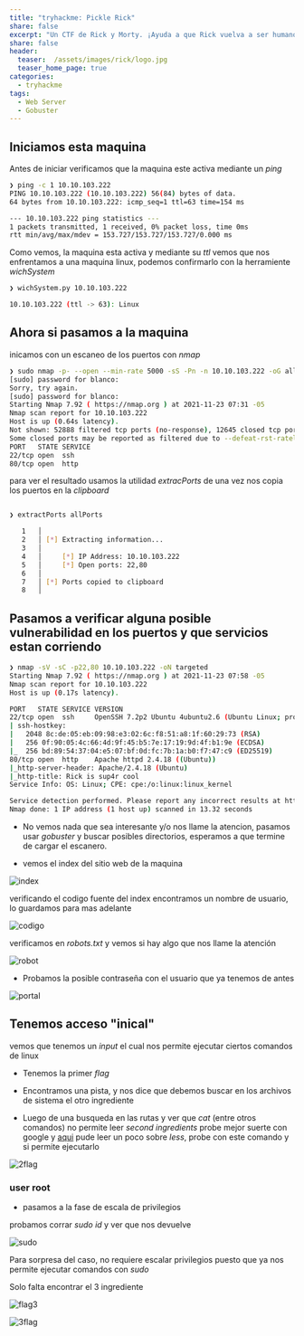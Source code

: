 ```yaml
---
title: "tryhackme: Pickle Rick"
share: false
excerpt: "Un CTF de Rick y Morty. ¡Ayuda a que Rick vuelva a ser humano! "
share: false
header:
  teaser:  /assets/images/rick/logo.jpg
  teaser_home_page: true
categories:
  - tryhackme
tags:
  - Web Server
  - Gobuster 
---
```



## Iniciamos esta maquina

Antes de iniciar verificamos que la maquina este activa mediante un _ping_

```bash
❯ ping -c 1 10.10.103.222
PING 10.10.103.222 (10.10.103.222) 56(84) bytes of data.
64 bytes from 10.10.103.222: icmp_seq=1 ttl=63 time=154 ms

--- 10.10.103.222 ping statistics ---
1 packets transmitted, 1 received, 0% packet loss, time 0ms
rtt min/avg/max/mdev = 153.727/153.727/153.727/0.000 ms
```

Como vemos, la maquina esta activa y mediante su *ttl* vemos que nos enfrentamos a una maquina linux, podemos confirmarlo con la 
herramiente *wichSystem*

```bash
❯ wichSystem.py 10.10.103.222

10.10.103.222 (ttl -> 63): Linux
```


## Ahora si pasamos a la maquina

inicamos con un escaneo de los puertos con *nmap*

```bash
❯ sudo nmap -p- --open --min-rate 5000 -sS -Pn -n 10.10.103.222 -oG allPorts
[sudo] password for blanco: 
Sorry, try again.
[sudo] password for blanco: 
Starting Nmap 7.92 ( https://nmap.org ) at 2021-11-23 07:31 -05
Nmap scan report for 10.10.103.222
Host is up (0.64s latency).
Not shown: 52888 filtered tcp ports (no-response), 12645 closed tcp ports (reset)
Some closed ports may be reported as filtered due to --defeat-rst-ratelimit
PORT   STATE SERVICE
22/tcp open  ssh
80/tcp open  http
```

para ver el resultado usamos la utilidad _extracPorts_ de una vez nos copia los puertos en la _clipboard_

```bash

❯ extractPorts allPorts

   1   │ 
   2   │ [*] Extracting information...
   3   │ 
   4   │     [*] IP Address: 10.10.103.222
   5   │     [*] Open ports: 22,80
   6   │ 
   7   │ [*] Ports copied to clipboard
   8   │ 
```
## Pasamos a verificar alguna posible vulnerabilidad en los puertos y que servicios estan corriendo

```bash
❯ nmap -sV -sC -p22,80 10.10.103.222 -oN targeted
Starting Nmap 7.92 ( https://nmap.org ) at 2021-11-23 07:58 -05
Nmap scan report for 10.10.103.222
Host is up (0.17s latency).

PORT   STATE SERVICE VERSION
22/tcp open  ssh     OpenSSH 7.2p2 Ubuntu 4ubuntu2.6 (Ubuntu Linux; protocol 2.0)
| ssh-hostkey: 
|   2048 8c:de:05:eb:09:98:e3:02:6c:f8:51:a8:1f:60:29:73 (RSA)
|   256 0f:90:05:4c:66:4d:9f:45:b5:7e:17:19:9d:4f:b1:9e (ECDSA)
|_  256 bd:89:54:37:04:e5:07:bf:0d:fc:7b:1a:b0:f7:47:c9 (ED25519)
80/tcp open  http    Apache httpd 2.4.18 ((Ubuntu))
|_http-server-header: Apache/2.4.18 (Ubuntu)
|_http-title: Rick is sup4r cool
Service Info: OS: Linux; CPE: cpe:/o:linux:linux_kernel

Service detection performed. Please report any incorrect results at https://nmap.org/submit/ .
Nmap done: 1 IP address (1 host up) scanned in 13.32 seconds
```
- No vemos nada que sea interesante y/o nos llame la atencion, pasamos usar *gobuster* y buscar posibles directorios, esperamos
a que termine de cargar el escanero.

- vemos el index del sitio web de la maquina 

![index](/assets/images/rick/index.png)

verificando el codigo fuente del index encontramos un nombre de usuario, lo guardamos para mas adelante

![codigo](/assets/images/rick/codigo.png)

verificamos en *robots.txt* y vemos si hay algo que nos llame la atención

![robot](/assets/images/rick/robots.png)

- Probamos la posible contraseña con el usuario que ya tenemos de antes

![portal](/assets/images/rick/porta.png)

## Tenemos acceso "inical"

vemos que tenemos un _input_ el cual nos permite ejecutar ciertos comandos de linux

- Tenemos la primer _flag_

- Encontramos una pista, y nos dice que debemos buscar en los archivos de sistema el otro ingrediente

- Luego de una busqueda en las rutas y ver que *cat* (entre otros comandos) no permite leer _second ingredients_ probe mejor suerte
con google y [aqui](https://computernewage.com/2013/05/14/como-leer-archivos-de-texto-desde-la-terminal-de-linux/) pude leer un poco
sobre *less*, probe con este comando y si permite ejecutarlo

![2flag](/assets/images/rick/2flag.png)

### user root

- pasamos a la fase de escala de privilegios

probamos corrar *sudo id* y ver que nos devuelve

![sudo](/assets/images/rick/sudo.png)

Para sorpresa del caso, no requiere escalar privilegios puesto que ya nos permite ejecutar comandos con *sudo*

Solo falta encontrar el 3 ingrediente

![flag3](/assets/images/rick/flag3.png)

![3flag](/assets/images/rick/3flag.png)
